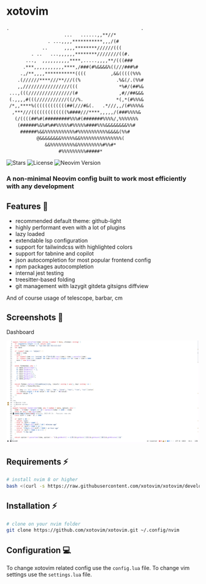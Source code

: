 # xotovim

```txt
.                                                .
                     ...   ......,,**//*          
               . ...,,,,***********,,,/(#         
             ..      ,,,,********//////(((        
         . ..   ...,,,,,,********////////((#.     
       ...,  ,,,,,,,,,,****,.....,,,,**/(((###    
      .***,,,,,,,,,,,****,/###(#%&&&&%((///###%#  
     .,/**,,,,***********((((         ,&&(((((%%% 
    .(//////****///**///((%             .%&(/.(%%#
    ,,/////////////////(((               *%#/(##%&
 ...,(((////////////////(#               ,#//##&&&
 (.,,,,#(((///////////((//%.            *(,*(#%%%&
 /*,,****%((((((((((((##(///#&(.   .*///,,/(#%%%%&
  ,***///(((((((((((((%####///****,,,,,/(###%%%%& 
   (/((((##%#(#########%%%#(#######%%%%/,%%%%%%%  
    (######%&%#%##%%%%%#%%%%%####%%%&&&&&&&&%%#   
     ######%&&%%%%%%%%%%%#%%%%%%%%%%%&&&&(%%#     
           @&&&&&&&&%%%%%&&%%%%%%%%%%%%%%%(       
              &&%%%%%%%%%&%%%%%%%%%#%%#*          
                   #%%%%%%%%%#####*               
```

![Stars](https://img.shields.io/github/stars/xotovim/xotovim?style=for-the-badge)
![License](https://img.shields.io/github/license/xotovim/xotovim?style=for-the-badge)
![Neovim Version](https://img.shields.io/badge/For%20Neovim-0.9+-yellowgreen?style=for-the-badge&logo=neovim&logoColor=d8abbb&color=d8abbb)

### A non-minimal Neovim config built to work most efficiently with any development

## Features 💠

- recommended default theme: github-light
- highly performant even with a lot of plugins
- lazy loaded
- extendable lsp configuration
- support for tailwindcss with highlighted colors
- support for tabnine and copilot
- json autocompletion for most popular frontend config
- npm packages autocompletion
- internal jest testing
- treesitter-based folding
- git management with lazygit gitdeta gitsigns diffview

And of course usage of telescope, barbar, cm

## Screenshots 📸

Dashboard

![Dashboard](./.screenshots/1-alpha.png)

## Requirements ⚡️

```bash
# install nvim 8 or higher
bash <(curl -s https://raw.githubusercontent.com/xotovim/xotovim/development/.install/nvim.sh)
```


## Installation ⚡️

```bash
# clone on your nvim folder
git clone https://github.com/xotovim/xotovim.git ~/.config/nvim
```
 
## Configuration 💻

To change xotovim related config use the `config.lua` file.
To change vim settings use the `settings.lua` file.
